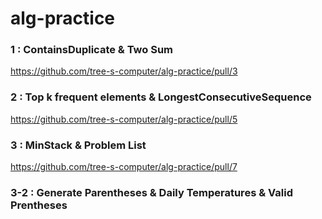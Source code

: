 # alg-practice

### 1 : ContainsDuplicate & Two Sum

https://github.com/tree-s-computer/alg-practice/pull/3

### 2 : Top k frequent elements & LongestConsecutiveSequence

https://github.com/tree-s-computer/alg-practice/pull/5

### 3 : MinStack & Problem List

https://github.com/tree-s-computer/alg-practice/pull/7

### 3-2 : Generate Parentheses & Daily Temperatures & Valid Prentheses
